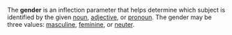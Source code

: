 The **gender** is an inflection parameter that helps determine which subject is identified by the given [noun](nomen.md), [adjective](adiectivum.md), or [pronoun](pronomen.md). The gender may be three values: [masculine](masculinum.md), [feminine](femininum.md), or [neuter](neutrum.md).
